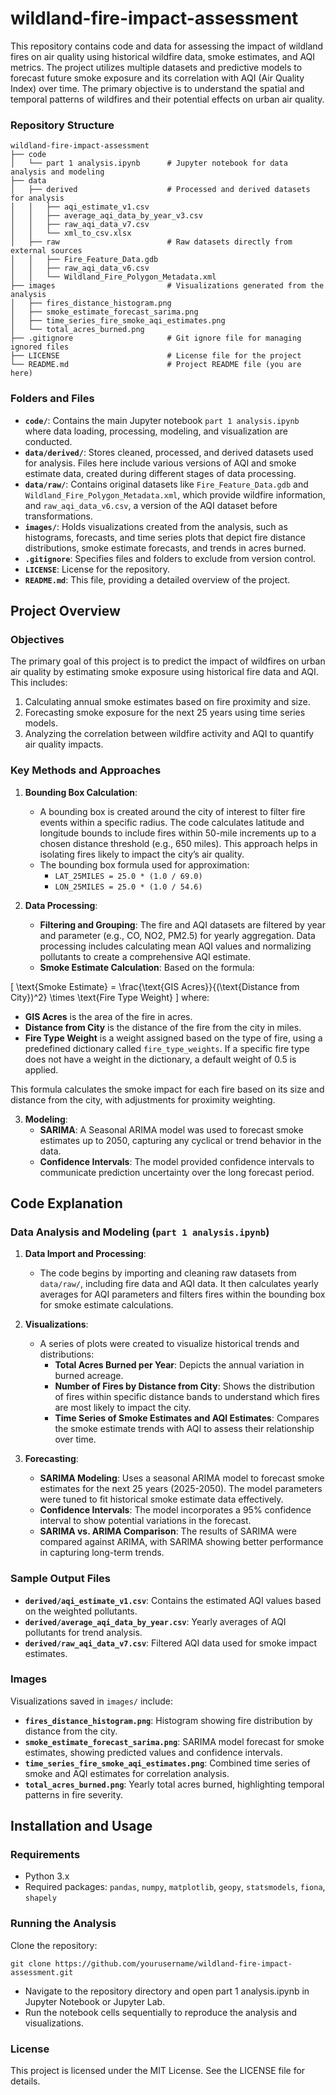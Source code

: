 # wildland-fire-impact-assessment

This repository contains code and data for assessing the impact of wildland fires on air quality using historical wildfire data, smoke estimates, and AQI metrics. The project utilizes multiple datasets and predictive models to forecast future smoke exposure and its correlation with AQI (Air Quality Index) over time. The primary objective is to understand the spatial and temporal patterns of wildfires and their potential effects on urban air quality.

### Repository Structure
```
wildland-fire-impact-assessment
├── code
│   └── part 1 analysis.ipynb      # Jupyter notebook for data analysis and modeling
├── data
│   ├── derived                    # Processed and derived datasets for analysis
│   │   ├── aqi_estimate_v1.csv
│   │   ├── average_aqi_data_by_year_v3.csv
│   │   ├── raw_aqi_data_v7.csv
│   │   └── xml_to_csv.xlsx
│   ├── raw                        # Raw datasets directly from external sources
│   │   ├── Fire_Feature_Data.gdb
│   │   ├── raw_aqi_data_v6.csv
│   │   └── Wildland_Fire_Polygon_Metadata.xml
├── images                         # Visualizations generated from the analysis
│   ├── fires_distance_histogram.png
│   ├── smoke_estimate_forecast_sarima.png
│   ├── time_series_fire_smoke_aqi_estimates.png
│   └── total_acres_burned.png
├── .gitignore                     # Git ignore file for managing ignored files
├── LICENSE                        # License file for the project
└── README.md                      # Project README file (you are here)

```

### Folders and Files

- **`code/`**: Contains the main Jupyter notebook `part 1 analysis.ipynb` where data loading, processing, modeling, and visualization are conducted.
- **`data/derived/`**: Stores cleaned, processed, and derived datasets used for analysis. Files here include various versions of AQI and smoke estimate data, created during different stages of data processing.
- **`data/raw/`**: Contains original datasets like `Fire_Feature_Data.gdb` and `Wildland_Fire_Polygon_Metadata.xml`, which provide wildfire information, and `raw_aqi_data_v6.csv`, a version of the AQI dataset before transformations.
- **`images/`**: Holds visualizations created from the analysis, such as histograms, forecasts, and time series plots that depict fire distance distributions, smoke estimate forecasts, and trends in acres burned.
- **`.gitignore`**: Specifies files and folders to exclude from version control.
- **`LICENSE`**: License for the repository.
- **`README.md`**: This file, providing a detailed overview of the project.

## Project Overview

### Objectives

The primary goal of this project is to predict the impact of wildfires on urban air quality by estimating smoke exposure using historical fire data and AQI. This includes:
1. Calculating annual smoke estimates based on fire proximity and size.
2. Forecasting smoke exposure for the next 25 years using time series models.
3. Analyzing the correlation between wildfire activity and AQI to quantify air quality impacts.

### Key Methods and Approaches

1. **Bounding Box Calculation**:  
   - A bounding box is created around the city of interest to filter fire events within a specific radius. The code calculates latitude and longitude bounds to include fires within 50-mile increments up to a chosen distance threshold (e.g., 650 miles). This approach helps in isolating fires likely to impact the city’s air quality.
   - The bounding box formula used for approximation:
     - `LAT_25MILES = 25.0 * (1.0 / 69.0)`
     - `LON_25MILES = 25.0 * (1.0 / 54.6)`

2. **Data Processing**:
   - **Filtering and Grouping**: The fire and AQI datasets are filtered by year and parameter (e.g., CO, NO2, PM2.5) for yearly aggregation. Data processing includes calculating mean AQI values and normalizing pollutants to create a comprehensive AQI estimate.
   - **Smoke Estimate Calculation**:
 Based on the formula:

  \[
  \text{Smoke Estimate} = \frac{\text{GIS Acres}}{(\text{Distance from City})^2} \times \text{Fire Type Weight}
  \]
where:
  - **GIS Acres** is the area of the fire in acres.
  - **Distance from City** is the distance of the fire from the city in miles.
  - **Fire Type Weight** is a weight assigned based on the type of fire, using a predefined dictionary called `fire_type_weights`. If a specific fire type does not have a weight in the dictionary, a default weight of 0.5 is applied.

  This formula calculates the smoke impact for each fire based on its size and distance from the city, with adjustments for proximity weighting.

3. **Modeling**:
   - **SARIMA**: A Seasonal ARIMA model was used to forecast smoke estimates up to 2050, capturing any cyclical or trend behavior in the data.
   - **Confidence Intervals**: The model provided confidence intervals to communicate prediction uncertainty over the long forecast period.

## Code Explanation

### Data Analysis and Modeling (`part 1 analysis.ipynb`)

1. **Data Import and Processing**:
   - The code begins by importing and cleaning raw datasets from `data/raw/`, including fire data and AQI data. It then calculates yearly averages for AQI parameters and filters fires within the bounding box for smoke estimate calculations.

2. **Visualizations**:
   - A series of plots were created to visualize historical trends and distributions:
     - **Total Acres Burned per Year**: Depicts the annual variation in burned acreage.
     - **Number of Fires by Distance from City**: Shows the distribution of fires within specific distance bands to understand which fires are most likely to impact the city.
     - **Time Series of Smoke Estimates and AQI Estimates**: Compares the smoke estimate trends with AQI to assess their relationship over time.

3. **Forecasting**:
   - **SARIMA Modeling**: Uses a seasonal ARIMA model to forecast smoke estimates for the next 25 years (2025-2050). The model parameters were tuned to fit historical smoke estimate data effectively.
   - **Confidence Intervals**: The model incorporates a 95% confidence interval to show potential variations in the forecast.
   - **SARIMA vs. ARIMA Comparison**: The results of SARIMA were compared against ARIMA, with SARIMA showing better performance in capturing long-term trends.

### Sample Output Files

- **`derived/aqi_estimate_v1.csv`**: Contains the estimated AQI values based on the weighted pollutants.
- **`derived/average_aqi_data_by_year.csv`**: Yearly averages of AQI pollutants for trend analysis.
- **`derived/raw_aqi_data_v7.csv`**: Filtered AQI data used for smoke impact estimates.

### Images

Visualizations saved in `images/` include:
- **`fires_distance_histogram.png`**: Histogram showing fire distribution by distance from the city.
- **`smoke_estimate_forecast_sarima.png`**: SARIMA model forecast for smoke estimates, showing predicted values and confidence intervals.
- **`time_series_fire_smoke_aqi_estimates.png`**: Combined time series of smoke and AQI estimates for correlation analysis.
- **`total_acres_burned.png`**: Yearly total acres burned, highlighting temporal patterns in fire severity.

## Installation and Usage

### Requirements

- Python 3.x
- Required packages: `pandas`, `numpy`, `matplotlib`, `geopy`, `statsmodels`,  `fiona`, `shapely`

### Running the Analysis

Clone the repository:
```
git clone https://github.com/yourusername/wildland-fire-impact-assessment.git
```
- Navigate to the repository directory and open part 1 analysis.ipynb in Jupyter Notebook or Jupyter Lab.
- Run the notebook cells sequentially to reproduce the analysis and visualizations.

### License
This project is licensed under the MIT License. See the LICENSE file for details.
